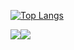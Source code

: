 [![Top Langs](https://github-readme-stats.vercel.app/api/top-langs/?username=geneeuchoi)](https://github.com/anuraghazra/github-readme-stats)

<img src="https://img.shields.io/badge/Java-%2381C459.svg?&style=for-the-badge&logo=Java&logoColor=white" /><img src="https://img.shields.io/badge/spring-%236DB33F.svg?&style=for-the-badge&logo=spring&logoColor=white" />
